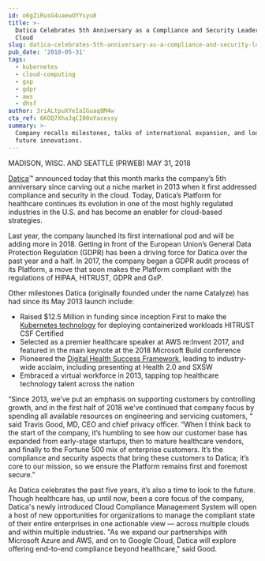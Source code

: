 ```yaml
---
id: o6gZiRusG4uaewUYYsyu8
title: >-
  Datica Celebrates 5th Anniversary as a Compliance and Security Leader for the
  Cloud
slug: datica-celebrates-5th-anniversary-as-a-compliance-and-security-leader-for
pub_date: '2018-05-31'
tags:
  - kubernetes
  - cloud-computing
  - gxp
  - gdpr
  - aws
  - dhsf
author: 3riALtpuXYeIaIGuaq8M4w
cta_ref: 6KOQ7XhaJqCI00oYacessy
summary: >-
  Company recalls milestones, talks of international expansion, and looks to
  future innovations.
---
```

MADISON, WISC. AND SEATTLE (PRWEB) MAY 31, 2018

[Datica](https://datica.com "Datica")™ announced today that this month marks the company’s 5th anniversary since carving out a niche market in 2013 when it first addressed compliance and security in the cloud. Today, Datica’s Platform for healthcare continues its evolution in one of the most highly regulated industries in the U.S. and has become an enabler for cloud-based strategies.

Last year, the company launched its first international pod and will be adding more in 2018. Getting in front of the European Union’s General Data Protection Regulation (GDPR) has been a driving force for Datica over the past year and a half. In 2017, the company began a GDPR audit process of its Platform, a move that soon makes the Platform compliant with the regulations of HIPAA, HITRUST, GDPR and GxP.

Other milestones Datica (originally founded under the name Catalyze) has had since its May 2013 launch include: 

* Raised $12.5 Million in funding since inception
First to make the [Kubernetes technology](https://datica.com/platform/ "Kubernetes technology") for deploying containerized workloads HITRUST CSF Certified
* Selected as a premier healthcare speaker at AWS re:Invent 2017, and featured in the main keynote at the 2018 Microsoft Build conference
* Pioneered the [Digital Health Success Framework](https://datica.com/dhsf/ "Digital Health Success Framework"), leading to industry-wide acclaim, including presenting at Health 2.0 and SXSW
* Embraced a virtual workforce in 2013, tapping top healthcare technology talent across the nation

“Since 2013, we’ve put an emphasis on supporting customers by controlling growth, and in the first half of 2018 we’ve continued that company focus by spending all available resources on engineering and servicing customers, “ said Travis Good, MD, CEO and chief privacy officer. “When I think back to the start of the company, it’s humbling to see how our customer base has expanded from early-stage startups, then to mature healthcare vendors, and finally to the Fortune 500 mix of enterprise customers. It’s the compliance and security aspects that bring these customers to Datica; it’s core to our mission, so we ensure the Platform remains first and foremost secure.”

As Datica celebrates the past five years, it’s also a time to look to the future. Though healthcare has, up until now, been a core focus of the company, Datica's newly introduced Cloud Compliance Management System will open a host of new opportunities for organizations to manage the compliant state of their entire enterprises in one actionable view — across multiple clouds and within multiple industries. "As we expand our partnerships with Microsoft Azure and AWS, and on to Google Cloud, Datica will explore offering end-to-end compliance beyond healthcare," said Good.
  